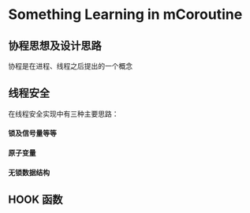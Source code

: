 # Something Learning in mCoroutine

## 协程思想及设计思路

协程是在进程、线程之后提出的一个概念






## 线程安全

在线程安全实现中有三种主要思路：

#### 锁及信号量等等



#### 原子变量


#### 无锁数据结构



## HOOK 函数

